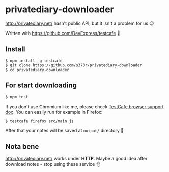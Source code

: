 # privatediary-downloader

http://privatediary.net/ hasn't public API, but it isn't a problem for us :wink: 

Written with https://github.com/DevExpress/testcafe :star2:

## Install

```
$ npm install -g testcafe
$ git clone https://github.com/s373r/privatediary-downloader
$ cd privatediary-downloader
```

## For start downloading

```
$ npm test
```

If you don't use Chromium like me, please check [TestCafe browser support doc](https://testcafe.io/documentation/402828/guides/concepts/browsers#locally-installed-browsers). You can easily run for example in Firefox:
```
$ testcafe firefox src/main.js
```

After that your notes will be saved at `output/` directory :notebook:

## Nota bene

http://privatediary.net/ works under **HTTP**. Maybe a good idea after download notes - stop using these service :ok_hand:
